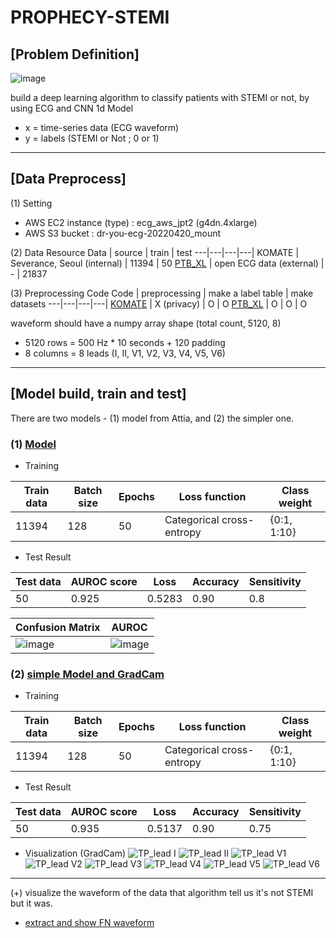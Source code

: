 # PROPHECY-STEMI

## [Problem Definition]
![image](https://user-images.githubusercontent.com/97151697/171563811-d32765f4-b429-49be-944a-e53209ce917f.png)

build a deep learning algorithm to classify patients with STEMI or not, by using ECG and CNN 1d Model

- x = time-series data (ECG waveform)
- y = labels (STEMI or Not ; 0 or 1)
---

## [Data Preprocess]
(1) Setting
- AWS EC2 instance (type) : ecg_aws_jpt2 (g4dn.4xlarge)
- AWS S3 bucket : dr-you-ecg-20220420_mount

(2) Data Resource
 Data | source | train | test 
 ---|---|---|---|
KOMATE | Severance, Seoul (internal) | 11394 | 50
[PTB_XL](https://physionet.org/content/ptb-xl/1.0.1/) | open ECG data (external) | - | 21837

(3) Preprocessing Code
Code | preprocessing | make a label table | make datasets
---|---|---|---|
 [KOMATE](https://github.com/kyulee-jeon/PROPHECY-STEMI/blob/main/Code/Make%20label%20table%20and%20datasets%20of%20KOMATE.ipynb) | X (privacy) | O | O
 [PTB_XL](https://github.com/kyulee-jeon/PROPHECY-STEMI/blob/main/Code/Preprocess%2C%20Make%20label%20table%20and%20datasets%20of%20PTB_XL.ipynb) | O | O | O

waveform should have a numpy array shape (total count, 5120, 8)
- 5120 rows = 500 Hz * 10 seconds + 120 padding
- 8 columns = 8 leads (I, II, V1, V2, V3, V4, V5, V6)

---

## [Model build, train and test]
There are two models - (1) model from Attia, and (2) the simpler one.

### (1) [Model](https://github.com/kyulee-jeon/PROPHECY-STEMI/blob/main/Code/Model%20and%20Visualization.ipynb)

- Training 

Train data  |	Batch size | 	Epochs  |	Loss function  |	Class weight 
---|---|---|---|---|
11394 |	128 |	50  |	Categorical cross-entropy  |	{0:1, 1:10} 
  

- Test Result  

Test data | 	AUROC score  |	Loss  |	Accuracy  |	Sensitivity 
---|---|---|---|---|
50|	0.925|	0.5283|	0.90	|0.8
  
Confusion Matrix |	AUROC
---|---|
![image](https://user-images.githubusercontent.com/97151697/171569562-1c4b9ca0-1d5e-41cb-b2f4-97f95cc6d8a6.png) | ![image](https://user-images.githubusercontent.com/97151697/171569589-e71c8c22-c252-4d33-82cf-6dd72e512b60.png)


### (2) [simple Model and GradCam](https://github.com/kyulee-jeon/PROPHECY-STEMI/blob/main/Code/simple%20Model%20and%20Visualization.ipynb)

- Training 

Train data  |	Batch size | 	Epochs  |	Loss function  |	Class weight 
---|---|---|---|---|
11394 |	128 |	50  |	Categorical cross-entropy  |	{0:1, 1:10} 
  

- Test Result  

Test data | 	AUROC score  |	Loss  |	Accuracy  |	Sensitivity 
---|---|---|---|---|
50|	0.935|	0.5137|	0.90	|0.75

- Visualization (GradCam)
![TP_lead I](https://user-images.githubusercontent.com/97151697/171570893-135387c1-67ee-4228-9300-e04db44e596d.png)
![TP_lead II](https://user-images.githubusercontent.com/97151697/171570911-9e078dbd-ca37-4e43-8a69-9efbc773286c.png)
![TP_lead V1](https://user-images.githubusercontent.com/97151697/171570931-41909c80-6ead-463a-9994-6571367bf502.png)
![TP_lead V2](https://user-images.githubusercontent.com/97151697/171570945-fc61034a-bfb9-4ee5-b034-b872e8611326.png)
![TP_lead V3](https://user-images.githubusercontent.com/97151697/171570967-dc997356-68d2-44d5-863c-fe11a3e9e70a.png)
![TP_lead V4](https://user-images.githubusercontent.com/97151697/171570990-3421a922-ea50-445d-b862-3c7f0ce6de48.png)
![TP_lead V5](https://user-images.githubusercontent.com/97151697/171571013-b18916a0-b827-4265-add3-dcbf6a77e5f6.png)
![TP_lead V6](https://user-images.githubusercontent.com/97151697/171571034-c539476a-f3f5-4f75-ac0d-8b886e3fe03c.png)



---

(+) visualize the waveform of the data that algorithm tell us it's not STEMI but it was.
- [extract and show FN waveform](https://github.com/kyulee-jeon/PROPHECY-STEMI/blob/main/Code/extract%20and%20show%20FN%20waveform.ipynb)



